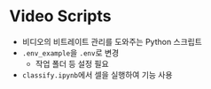 # Video Scripts

- 비디오의 비트레이트 관리를 도와주는 Python 스크립트
- `.env_example`을 `.env`로 변경 
    - 작업 폴더 등 설정 필요
- `classify.ipynb`에서 셀을 실행하여 기능 사용
